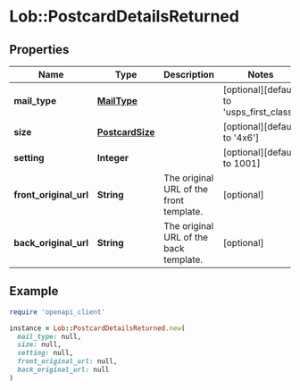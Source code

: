 # Lob::PostcardDetailsReturned

## Properties

| Name | Type | Description | Notes |
| ---- | ---- | ----------- | ----- |
| **mail_type** | [**MailType**](MailType.md) |  | [optional][default to &#39;usps_first_class&#39;] |
| **size** | [**PostcardSize**](PostcardSize.md) |  | [optional][default to &#39;4x6&#39;] |
| **setting** | **Integer** |  | [optional][default to 1001] |
| **front_original_url** | **String** | The original URL of the front template. | [optional] |
| **back_original_url** | **String** | The original URL of the back template. | [optional] |

## Example

```ruby
require 'openapi_client'

instance = Lob::PostcardDetailsReturned.new(
  mail_type: null,
  size: null,
  setting: null,
  front_original_url: null,
  back_original_url: null
)
```

